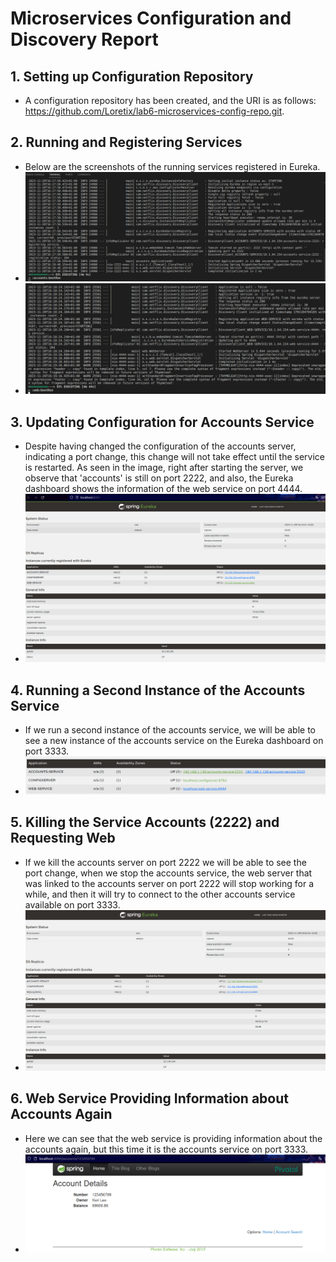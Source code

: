 # Microservices Configuration and Discovery Report

## 1. Setting up Configuration Repository

- A configuration repository has been created, and the URI is as follows: https://github.com/Loretix/lab6-microservices-config-repo.git.

## 2. Running and Registering Services

- Below are the screenshots of the running services registered in Eureka.
- ![Accounts log](./accounts_start.png)
- ![Web log](./web_start.png)

## 3. Updating Configuration for Accounts Service

- Despite having changed the configuration of the accounts server, indicating a port change, this change will not take effect until the service is restarted. As seen in the image, right after starting the server, we observe that 'accounts' is still on port 2222, and also, the Eureka dashboard shows the information of the web service on port 4444.
- ![Eureka dahboard port 2222](./eureka_dashboard.png)

## 4. Running a Second Instance of the Accounts Service

- If we run a second instance of the accounts service, we will be able to see a new instance of the accounts service on the Eureka dashboard
on port 3333.
- ![Eureka dahboard port 2222 and 3333](./eureka_dashboard_3333_2222.png)

## 5. Killing the Service Accounts (2222) and Requesting Web

- If we kill the accounts server on port 2222 we will be able to see the port change, when we stop the accounts service, the web server that was linked to the accounts server on port 2222 will stop working for a while, and then it will try to connect to the other accounts service available on port 3333.
- ![Eureka dahboard port 3333](./eureka_dashboard_3333.png)

## 6. Web Service Providing Information about Accounts Again

- Here we can see that the web service is providing information about the accounts again, but this time it is the accounts service on port 3333.
- ![Web service providing information about accounts](./web_service_accounts.png)
